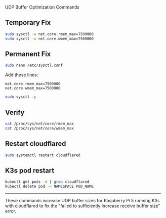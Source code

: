  UDP Buffer Optimization Commands

## Temporary Fix
```bash
sudo sysctl -w net.core.rmem_max=7500000
sudo sysctl -w net.core.wmem_max=7500000
```

## Permanent Fix
```bash
sudo nano /etc/sysctl.conf
```
Add these lines:
```
net.core.rmem_max=7500000
net.core.wmem_max=7500000
```
```bash
sudo sysctl -p
```

## Verify
```bash
cat /proc/sys/net/core/rmem_max
cat /proc/sys/net/core/wmem_max
```

## Restart cloudflared
```bash
sudo systemctl restart cloudflared
```

## K3s pod restart
```bash
kubectl get pods -A | grep cloudflared
kubectl delete pod -n NAMESPACE POD_NAME
```

---

These commands increase UDP buffer sizes for Raspberry Pi 5 running K3s with cloudflared to fix the "failed to sufficiently increase receive buffer size" error.
